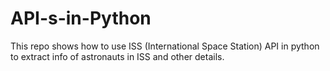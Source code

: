 # API-s-in-Python
This repo shows how to use ISS (International Space Station) API in python to extract info of astronauts in ISS and other details. 
